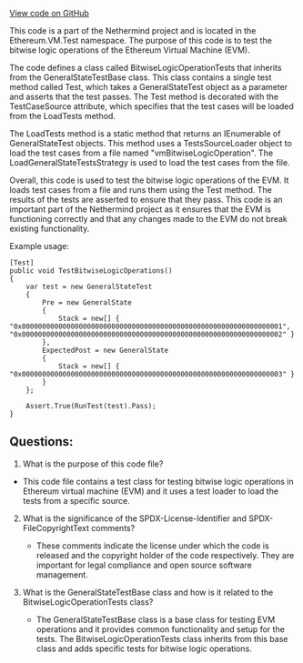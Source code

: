 [View code on GitHub](https://github.com/NethermindEth/nethermind/src/Nethermind/Ethereum.VM.Test/BitwiseLogicOperationTests.cs)

This code is a part of the Nethermind project and is located in the Ethereum.VM.Test namespace. The purpose of this code is to test the bitwise logic operations of the Ethereum Virtual Machine (EVM). 

The code defines a class called BitwiseLogicOperationTests that inherits from the GeneralStateTestBase class. This class contains a single test method called Test, which takes a GeneralStateTest object as a parameter and asserts that the test passes. The Test method is decorated with the TestCaseSource attribute, which specifies that the test cases will be loaded from the LoadTests method. 

The LoadTests method is a static method that returns an IEnumerable of GeneralStateTest objects. This method uses a TestsSourceLoader object to load the test cases from a file named "vmBitwiseLogicOperation". The LoadGeneralStateTestsStrategy is used to load the test cases from the file. 

Overall, this code is used to test the bitwise logic operations of the EVM. It loads test cases from a file and runs them using the Test method. The results of the tests are asserted to ensure that they pass. This code is an important part of the Nethermind project as it ensures that the EVM is functioning correctly and that any changes made to the EVM do not break existing functionality. 

Example usage:

```
[Test]
public void TestBitwiseLogicOperations()
{
    var test = new GeneralStateTest
    {
        Pre = new GeneralState
        {
            Stack = new[] { "0x0000000000000000000000000000000000000000000000000000000000000001", "0x0000000000000000000000000000000000000000000000000000000000000002" }
        },
        ExpectedPost = new GeneralState
        {
            Stack = new[] { "0x0000000000000000000000000000000000000000000000000000000000000003" }
        }
    };

    Assert.True(RunTest(test).Pass);
}
```
## Questions: 
 1. What is the purpose of this code file?
   - This code file contains a test class for testing bitwise logic operations in Ethereum virtual machine (EVM) and it uses a test loader to load the tests from a specific source.

2. What is the significance of the SPDX-License-Identifier and SPDX-FileCopyrightText comments?
   - These comments indicate the license under which the code is released and the copyright holder of the code respectively. They are important for legal compliance and open source software management.

3. What is the GeneralStateTestBase class and how is it related to the BitwiseLogicOperationTests class?
   - The GeneralStateTestBase class is a base class for testing EVM operations and it provides common functionality and setup for the tests. The BitwiseLogicOperationTests class inherits from this base class and adds specific tests for bitwise logic operations.